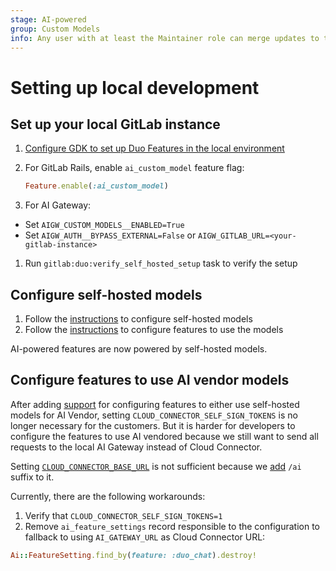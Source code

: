 ```yaml
---
stage: AI-powered
group: Custom Models
info: Any user with at least the Maintainer role can merge updates to this content. For details, see https://docs.gitlab.com/ee/development/development_processes.html#development-guidelines-review.
---
```


# Setting up local development

## Set up your local GitLab instance

1. [Configure GDK to set up Duo Features in the local environment](../ai_features/index.md)
1. For GitLab Rails, enable `ai_custom_model` feature flag:

   ```ruby
   Feature.enable(:ai_custom_model)
   ```

1. For AI Gateway:

- Set `AIGW_CUSTOM_MODELS__ENABLED=True`
- Set `AIGW_AUTH__BYPASS_EXTERNAL=False` or `AIGW_GITLAB_URL=<your-gitlab-instance>`

1. Run `gitlab:duo:verify_self_hosted_setup` task to verify the setup

## Configure self-hosted models

1. Follow the [instructions](../../administration/self_hosted_models/configure_duo_features.md#configure-the-self-hosted-model) to configure self-hosted models
1. Follow the [instructions](../../administration/self_hosted_models/configure_duo_features.md#configure-gitlab-duo-features-to-use-self-hosted-models) to configure features to use the models

AI-powered features are now powered by self-hosted models.

## Configure features to use AI vendor models

After adding [support](https://gitlab.com/gitlab-org/gitlab/-/merge_requests/164924) for configuring features to either use self-hosted models for AI Vendor, setting `CLOUD_CONNECTOR_SELF_SIGN_TOKENS` is no longer necessary for the customers. But it is harder for developers to configure the features to use AI vendored because we still want to send all requests to the local AI Gateway instead of Cloud Connector.

Setting [`CLOUD_CONNECTOR_BASE_URL`](https://gitlab.com/gitlab-org/gitlab/-/blob/1452de8cde035bb5eba53ba2a2903c28fc237455/config/initializers/1_settings.rb#L1028) is not sufficient because we [add](https://gitlab.com/gitlab-org/gitlab/-/blob/1452de8cde035bb5eba53ba2a2903c28fc237455/ee/lib/gitlab/ai_gateway.rb#L14) `/ai` suffix to it.

Currently, there are the following workarounds:

1. Verify that `CLOUD_CONNECTOR_SELF_SIGN_TOKENS=1`
1. Remove `ai_feature_settings` record responsible to the configuration to fallback to using `AI_GATEWAY_URL` as Cloud Connector URL:

```ruby
Ai::FeatureSetting.find_by(feature: :duo_chat).destroy!
```
